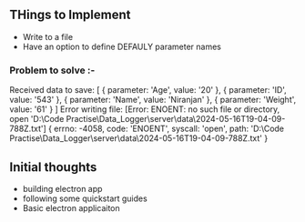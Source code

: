 ## THings to Implement
- Write to a file
- Have an option to define DEFAULY parameter names

### Problem to solve :-

Received data to save: [
  { parameter: 'Age', value: '20' },
  { parameter: 'ID', value: '543' },
  { parameter: 'Name', value: 'Niranjan' },
  { parameter: 'Weight', value: '61' }
]
Error writing file: [Error: ENOENT: no such file or directory, open 'D:\Code Practise\Data_Logger\server\data\2024-05-16T19-04-09-788Z.txt'] {
  errno: -4058,
  code: 'ENOENT',
  syscall: 'open',
  path: 'D:\\Code Practise\\Data_Logger\\server\\data\\2024-05-16T19-04-09-788Z.txt'
}



## Initial thoughts
- building electron app
- following some quickstart guides
- Basic electron applicaiton

